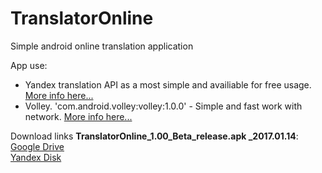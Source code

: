 # TranslatorOnline
Simple android online translation application

App use:
- Yandex translation API as a most simple and availiable for free usage. <a href="https://tech.yandex.ru/translate/" target="_blank">More info here...</a>
- Volley. 'com.android.volley:volley:1.0.0' - Simple and fast work with network. <a href="https://developer.android.com/training/volley/index.html" target="_blank">More info here...</a>

Download links <b>TranslatorOnline_1.00_Beta_release.apk _2017.01.14</b>:<br>
<a href="https://drive.google.com/open?id=0BzoKZrHsxcSbbjRhb1UtZjVoWHM" target="_blank">Google Drive</a><br>
<a href="https://yadi.sk/d/-GEpivR238yXm4" target="_blank">Yandex Disk</a><br>

